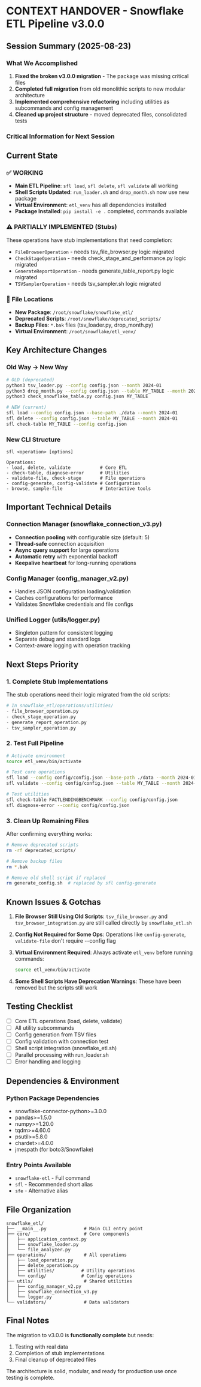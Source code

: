 # CONTEXT HANDOVER - Snowflake ETL Pipeline v3.0.0

## Session Summary (2025-08-23)

### What We Accomplished
1. **Fixed the broken v3.0.0 migration** - The package was missing critical files
2. **Completed full migration** from old monolithic scripts to new modular architecture
3. **Implemented comprehensive refactoring** including utilities as subcommands and config management
4. **Cleaned up project structure** - moved deprecated files, consolidated tests

### Critical Information for Next Session

## Current State

### ✅ WORKING
- **Main ETL Pipeline**: `sfl load`, `sfl delete`, `sfl validate` all working
- **Shell Scripts Updated**: `run_loader.sh` and `drop_month.sh` now use new package
- **Virtual Environment**: `etl_venv` has all dependencies installed
- **Package Installed**: `pip install -e .` completed, commands available

### ⚠️ PARTIALLY IMPLEMENTED (Stubs)
These operations have stub implementations that need completion:
- `FileBrowserOperation` - needs tsv_file_browser.py logic migrated
- `CheckStageOperation` - needs check_stage_and_performance.py logic migrated  
- `GenerateReportOperation` - needs generate_table_report.py logic migrated
- `TSVSamplerOperation` - needs tsv_sampler.sh logic migrated

### 📁 File Locations
- **New Package**: `/root/snowflake/snowflake_etl/`
- **Deprecated Scripts**: `/root/snowflake/deprecated_scripts/`
- **Backup Files**: `*.bak` files (tsv_loader.py, drop_month.py)
- **Virtual Environment**: `/root/snowflake/etl_venv/`

## Key Architecture Changes

### Old Way → New Way
```bash
# OLD (deprecated)
python3 tsv_loader.py --config config.json --month 2024-01
python3 drop_month.py --config config.json --table MY_TABLE --month 2024-01
python3 check_snowflake_table.py config.json MY_TABLE

# NEW (current)
sfl load --config config.json --base-path ./data --month 2024-01
sfl delete --config config.json --table MY_TABLE --month 2024-01
sfl check-table MY_TABLE --config config.json
```

### New CLI Structure
```
sfl <operation> [options]

Operations:
- load, delete, validate           # Core ETL
- check-table, diagnose-error      # Utilities
- validate-file, check-stage       # File operations
- config-generate, config-validate # Configuration
- browse, sample-file              # Interactive tools
```

## Important Technical Details

### Connection Manager (snowflake_connection_v3.py)
- **Connection pooling** with configurable size (default: 5)
- **Thread-safe** connection acquisition
- **Async query support** for large operations
- **Automatic retry** with exponential backoff
- **Keepalive heartbeat** for long-running operations

### Config Manager (config_manager_v2.py)
- Handles JSON configuration loading/validation
- Caches configurations for performance
- Validates Snowflake credentials and file configs

### Unified Logger (utils/logger.py)
- Singleton pattern for consistent logging
- Separate debug and standard logs
- Context-aware logging with operation tracking

## Next Steps Priority

### 1. Complete Stub Implementations
The stub operations need their logic migrated from the old scripts:
```python
# In snowflake_etl/operations/utilities/
- file_browser_operation.py 
- check_stage_operation.py
- generate_report_operation.py
- tsv_sampler_operation.py
```

### 2. Test Full Pipeline
```bash
# Activate environment
source etl_venv/bin/activate

# Test core operations
sfl load --config config/config.json --base-path ./data --month 2024-01
sfl validate --config config/config.json --table MY_TABLE --month 2024-01

# Test utilities
sfl check-table FACTLENDINGBENCHMARK --config config/config.json
sfl diagnose-error --config config/config.json
```

### 3. Clean Up Remaining Files
After confirming everything works:
```bash
# Remove deprecated scripts
rm -rf deprecated_scripts/

# Remove backup files
rm *.bak

# Remove old shell script if replaced
rm generate_config.sh  # replaced by sfl config-generate
```

## Known Issues & Gotchas

1. **File Browser Still Using Old Scripts**: `tsv_file_browser.py` and `tsv_browser_integration.py` are still called directly by `snowflake_etl.sh`

2. **Config Not Required for Some Ops**: Operations like `config-generate`, `validate-file` don't require --config flag

3. **Virtual Environment Required**: Always activate `etl_venv` before running commands:
   ```bash
   source etl_venv/bin/activate
   ```

4. **Some Shell Scripts Have Deprecation Warnings**: These have been removed but the scripts still work

## Testing Checklist

- [ ] Core ETL operations (load, delete, validate)
- [ ] All utility subcommands
- [ ] Config generation from TSV files
- [ ] Config validation with connection test
- [ ] Shell script integration (snowflake_etl.sh)
- [ ] Parallel processing with run_loader.sh
- [ ] Error handling and logging

## Dependencies & Environment

### Python Package Dependencies
- snowflake-connector-python>=3.0.0
- pandas>=1.5.0
- numpy>=1.20.0
- tqdm>=4.60.0
- psutil>=5.8.0
- chardet>=4.0.0
- jmespath (for boto3/Snowflake)

### Entry Points Available
- `snowflake-etl` - Full command
- `sfl` - Recommended short alias
- `sfe` - Alternative alias

## File Organization

```
snowflake_etl/
├── __main__.py              # Main CLI entry point
├── core/                    # Core components
│   ├── application_context.py
│   ├── snowflake_loader.py
│   └── file_analyzer.py
├── operations/              # All operations
│   ├── load_operation.py
│   ├── delete_operation.py
│   ├── utilities/          # Utility operations
│   └── config/             # Config operations
├── utils/                   # Shared utilities
│   ├── config_manager_v2.py
│   ├── snowflake_connection_v3.py
│   └── logger.py
└── validators/              # Data validators
```

## Final Notes

The migration to v3.0.0 is **functionally complete** but needs:
1. Testing with real data
2. Completion of stub implementations
3. Final cleanup of deprecated files

The architecture is solid, modular, and ready for production use once testing is complete.